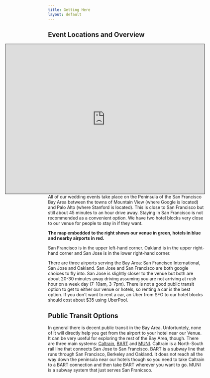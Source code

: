 ```yaml
---
title: Getting Here
layout: default
---
```


## Event Locations and Overview

<!--Embedded Custom google map showning airport and venue-->
<iframe src="https://www.google.com/maps/d/u/0/embed?mid=zTSkoDZsyEGo.kq_9ytmnTVww" width="640" height="480" style="float: right; border: 1px; border-style: solid; margin-left: 10px;"></iframe>

All of our wedding events take place on the Peninsula of the San Francisco Bay Area between the towns of Mountain View (where Google is located) and Palo Alto (where Stanford is located).  This is close to San Francisco but still about 45 minutes to an hour drive away.  Staying in San Francisco is not recommended as a convenient option.  We have two hotel blocks very close to our venue for people to stay in if they want.

<span style="font-weight: bold;">The map embedded to the right shows our venue in green, hotels in blue and nearby airports in red.</span>

San Francisco is in the upper left-hand corner.  Oakland is in the upper right-hand corner and San Jose is in the lower right-hand corner.

There are three airports serving the Bay Area: San Francisco International, San Jose and Oakland.  San Jose and San Francisco are both google choices to fly into.  San Jose is slightly closer to the venue but both are about 20-30 minutes away driving assuming you are not arriving at rush hour on a week day (7-10am, 3-7pm).  There is not a good public transit option to get to either our venue or hotels, so renting a car is the best option.  If you don't want to rent a car, an Uber from SFO to our hotel blocks should cost about $35 using UberPool.  

<div class="section_separator"></div>

## Public Transit Options

In general there is decent public transit in the Bay Area.  Unfortuntely, none of it will directly help you get from the airport to your hotel near our Venue.  It can be very useful for exploring the rest of the Bay Area, though.  There are three main systems: <a target="_blank" href="http://www.caltrain.com/">Caltrain</a>, <a target="_blank" href="https://www.bart.gov/">BART</a> and <a target="_blank" href="https://www.sfmta.com/getting-around/transit">MUNI</a>.  Caltrain is a North-South rail line that connects San Jose to San Francisco.  BART is a subway line that runs through San Francisco, Berkeley and Oakland.  It does not reach all the way down the peninsula near our hotels though so you need to take Caltrain to a BART connection and then take BART wherever you want to go.  MUNI is a subway system that just serves San Franicsco.